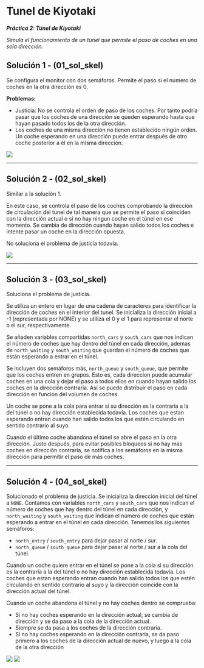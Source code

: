 # Tunel de Kiyotaki
***Práctica 2: Túnel de Kiyotaki***

*Simula el funcionamiento de un túnel que permite el paso de coches en una sola dirección.*

## Solución 1 - (01_sol_skel)

Se configura el monitor con dos semáforos. Permite el paso si el numero de coches en la otra dirección es 0.

**Problemas:**    
- Justicia: No se controla el orden de paso de los coches. Por tanto podría pasar que los coches de una dirección se queden esperando hasta que hayan pasado todos los de la otra dirección.
- Los coches de una misma dirección no tienen establecido ningún orden. Un coche esperando en una dirección puede entrar después de otro coche posterior a él en la misma dirección.

![](sol1.jpg)

***

## Solución 2 - (02_sol_skel)
Similar a la solución 1. 

En este caso, se controla el paso de los coches comprobando la dirección de circulación del tunel de tal manera que se permite el paso si coinciden con la dirección actual o si no hay ningun coche en el túnel en ese momento. Se cambia de dirección cuando hayan salido todos los coches e intente pasar un coche en la dirección opuesta.

No soluciona el problema de justicia todavía.

![](sol2.jpg)

***

## Solución 3 - (03_sol_skel)
Soluciona el problema de justicia. 

Se utiliza un entero en lugar de una cadena de caracteres para identificar la dirección de coches en el interior del tunel. 
Se inicializa la dirección inicial a -1 (representada por NONE) y se utiliza el 0 y el 1 para representar el norte o el sur, respectivamente.

Se añaden variables compartidas `north_cars` y `south_cars` que nos indican el número de coches que hay dentro del túnel en cada dirección, ademas de `north_waiting` y `south_waiting` que guardan el número de coches que están esperando a entrar en el túnel. 

Se incluyen dos semáforos más, `north_queue` y `south_queue`, que permite que los coches entren en grupos. Esto es, cada direccion puede acumular coches en una cola y dejar el paso a todos ellos en cuando hayan salido los coches en la dirección contraria. Así se puede distribuir el paso en cada dirección en funcion del volumen de coches.

Un coche se pone a la cola para entrar si su dirección es la contraria a la del túnel o no hay dirección establecida todavía. Los coches que estan esperando entran cuando han salido todos los que estén circulando en sentido contrario al suyo.

Cuando el último coche abandona el túnel se abre el paso en la otra dirección. Justo después, para evitar posibles bloqueos si no hay mas coches en dirección contraria, se notifica a los semáforos en la misma dirección para permitir el paso de más coches.

***

## Solución 4 - (04_sol_skel)
Solucionado el problema de justicia. Se inicializa la dirección inicial del túnel a `NONE`. Contamos con variables `north_cars` y `south_cars` que nos indican el número de coches que hay dentro del túnel en cada dirección, y `north_waiting` y `south_waiting` que indican el número de coches que están esperando a entrar en el túnel en cada dirección. Tenemos los siguientes semáforos:
- `north_entry` / `south_entry` para dejar pasar al norte / sur.
- `north_queue` / `south_queue` para dejar pasar al norte / sur a la cola del túnel.

Cuando un coche quiere entrar en el túnel se pone a la cola si su dirección es la contraria a la del túnel o no hay dirección establecida todavía. 
Los coches que estan esperando entran cuando han salido todos los que estén circulando en sentido contrario al suyo y la dirección coincide con la dirección actual del túnel.

Cuando un coche abandona el túnel y no hay coches dentro se comprueba:
- Si no hay coches esperando en la dirección actual, se cambia de dirección y se da paso a la cola de la dirección actual.
- Siempre se da pasa a los coches de la dirección contraria.
- Si no hay coches esperando en la dirección contraria, se da paso primero a los coches de la dirección actual de nuevo, y luego a la cola de la otra dirección

![](sol34_1.jpeg)
![](sol34_2.jpeg)